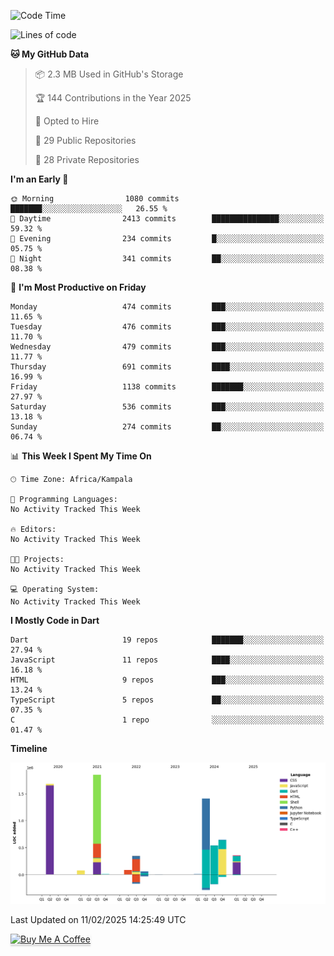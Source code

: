 <!--START_SECTION:waka-->
![Code Time](http://img.shields.io/badge/Code%20Time-946%20hrs%2049%20mins-blue)

![Lines of code](https://img.shields.io/badge/From%20Hello%20World%20I%27ve%20Written-7.1%20million%20lines%20of%20code-blue)

**🐱 My GitHub Data** 

> 📦 2.3 MB Used in GitHub's Storage 
 > 
> 🏆 144 Contributions in the Year 2025
 > 
> 💼 Opted to Hire
 > 
> 📜 29 Public Repositories 
 > 
> 🔑 28 Private Repositories 
 > 
**I'm an Early 🐤** 

```text
🌞 Morning                1080 commits        ███████░░░░░░░░░░░░░░░░░░   26.55 % 
🌆 Daytime                2413 commits        ███████████████░░░░░░░░░░   59.32 % 
🌃 Evening                234 commits         █░░░░░░░░░░░░░░░░░░░░░░░░   05.75 % 
🌙 Night                  341 commits         ██░░░░░░░░░░░░░░░░░░░░░░░   08.38 % 
```
📅 **I'm Most Productive on Friday** 

```text
Monday                   474 commits         ███░░░░░░░░░░░░░░░░░░░░░░   11.65 % 
Tuesday                  476 commits         ███░░░░░░░░░░░░░░░░░░░░░░   11.70 % 
Wednesday                479 commits         ███░░░░░░░░░░░░░░░░░░░░░░   11.77 % 
Thursday                 691 commits         ████░░░░░░░░░░░░░░░░░░░░░   16.99 % 
Friday                   1138 commits        ███████░░░░░░░░░░░░░░░░░░   27.97 % 
Saturday                 536 commits         ███░░░░░░░░░░░░░░░░░░░░░░   13.18 % 
Sunday                   274 commits         ██░░░░░░░░░░░░░░░░░░░░░░░   06.74 % 
```


📊 **This Week I Spent My Time On** 

```text
🕑︎ Time Zone: Africa/Kampala

💬 Programming Languages: 
No Activity Tracked This Week

🔥 Editors: 
No Activity Tracked This Week

🐱‍💻 Projects: 
No Activity Tracked This Week

💻 Operating System: 
No Activity Tracked This Week
```

**I Mostly Code in Dart** 

```text
Dart                     19 repos            ███████░░░░░░░░░░░░░░░░░░   27.94 % 
JavaScript               11 repos            ████░░░░░░░░░░░░░░░░░░░░░   16.18 % 
HTML                     9 repos             ███░░░░░░░░░░░░░░░░░░░░░░   13.24 % 
TypeScript               5 repos             ██░░░░░░░░░░░░░░░░░░░░░░░   07.35 % 
C                        1 repo              ░░░░░░░░░░░░░░░░░░░░░░░░░   01.47 % 
```



**Timeline**

![Lines of Code chart](https://raw.githubusercontent.com/drexhacker/drexhacker/main/assets/bar_graph.png)


 Last Updated on 11/02/2025 14:25:49 UTC
<!--END_SECTION:waka-->

<a href="https://www.buymeacoffee.com/drexsoftorg" target="_blank"><img src="https://www.buymeacoffee.com/assets/img/custom_images/orange_img.png" alt="Buy Me A Coffee" style="height: 41px !important;width: 174px !important;box-shadow: 0px 3px 2px 0px rgba(190, 190, 190, 0.5) !important;-webkit-box-shadow: 0px 3px 2px 0px rgba(190, 190, 190, 0.5) !important;" ></a>


<!---
drexhacker/drexhacker is a ✨ special ✨ repository because its `README.md` (this file) appears on your GitHub profile.
You can click the Preview link to take a look at your changes.
--->
